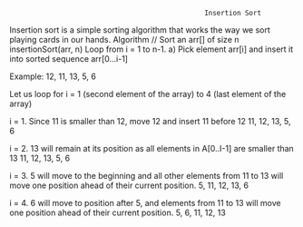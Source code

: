                                                     Insertion Sort
Insertion sort is a simple sorting algorithm that works the way we sort playing cards in our hands.
Algorithm
// Sort an arr[] of size n
insertionSort(arr, n)
Loop from i = 1 to n-1.
a) Pick element arr[i] and insert it into sorted sequence arr[0…i-1]

Example:
12, 11, 13, 5, 6

Let us loop for i = 1 (second element of the array) to 4 (last element of the array)

i = 1. Since 11 is smaller than 12, move 12 and insert 11 before 12
11, 12, 13, 5, 6

i = 2. 13 will remain at its position as all elements in A[0..I-1] are smaller than 13
11, 12, 13, 5, 6

i = 3. 5 will move to the beginning and all other elements from 11 to 13 will move one position ahead of their current position.
5, 11, 12, 13, 6

i = 4. 6 will move to position after 5, and elements from 11 to 13 will move one position ahead of their current position.
5, 6, 11, 12, 13